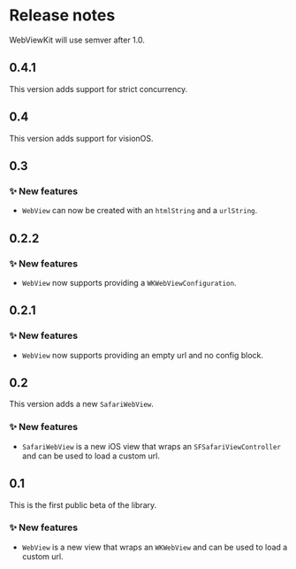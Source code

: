 # Release notes

WebViewKit will use semver after 1.0.



## 0.4.1

This version adds support for strict concurrency.



## 0.4

This version adds support for visionOS.



## 0.3

### ✨ New features

* `WebView` can now be created with an `htmlString` and a `urlString`.



## 0.2.2

### ✨ New features

* `WebView` now supports providing a `WKWebViewConfiguration`.



## 0.2.1

### ✨ New features

* `WebView` now supports providing an empty url and no config block.



## 0.2

This version adds a new `SafariWebView`.

### ✨ New features

* `SafariWebView` is a new iOS view that wraps an `SFSafariViewController` and can be used to load a custom url.



## 0.1

This is the first public beta of the library.

### ✨ New features

* `WebView` is a new view that wraps an `WKWebView` and can be used to load a custom url.
